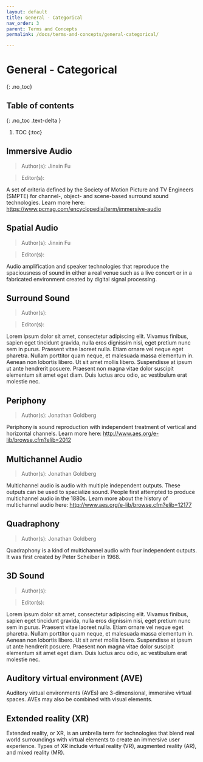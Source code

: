 ```yaml
---
layout: default
title: General - Categorical
nav_order: 3
parent: Terms and Concepts
permalink: /docs/terms-and-concepts/general-categorical/

---
```


# General - Categorical
{: .no_toc}

## Table of contents
{: .no_toc .text-delta }

1. TOC
{:toc}

## Immersive Audio
>Author(s): Jinxin Fu

>Editor(s):

A set of criteria defined by the Society of Motion Picture and TV Engineers (SMPTE) for channel-, object- and scene-based surround sound technologies.
Learn more here: https://www.pcmag.com/encyclopedia/term/immersive-audio

## Spatial Audio
>Author(s): Jinxin Fu

>Editor(s):

Audio amplification and speaker technologies that reproduce the spaciousness of sound in either a real venue such as a live concert or in a fabricated environment created by digital signal processing.

## Surround Sound
>Author(s):

>Editor(s):

Lorem ipsum dolor sit amet, consectetur adipiscing elit. Vivamus finibus, sapien eget tincidunt gravida, nulla eros dignissim nisi, eget pretium nunc sem in purus. Praesent vitae laoreet nulla. Etiam ornare vel neque eget pharetra. Nullam porttitor quam neque, et malesuada massa elementum in. Aenean non lobortis libero. Ut sit amet mollis libero. Suspendisse at ipsum ut ante hendrerit posuere. Praesent non magna vitae dolor suscipit elementum sit amet eget diam. Duis luctus arcu odio, ac vestibulum erat molestie nec.

## Periphony
>Author(s): Jonathan Goldberg

Periphony is sound reproduction with independent treatment of vertical and horizontal channels.
Learn more here: http://www.aes.org/e-lib/browse.cfm?elib=2012


## Multichannel Audio
>Author(s): Jonathan Goldberg

Multichannel audio is audio with multiple independent outputs. These outputs can be used to spacialize sound. People first attempted to produce multichannel audio in the 1880s. Learn more about the history of multichannel audio here: http://www.aes.org/e-lib/browse.cfm?elib=12177


## Quadraphony
>Author(s): Jonathan Goldberg


Quadraphony is a kind of multichannel audio with four independent outputs. It was first created by Peter Scheiber in 1968.


## 3D Sound
>Author(s):

>Editor(s):

Lorem ipsum dolor sit amet, consectetur adipiscing elit. Vivamus finibus, sapien eget tincidunt gravida, nulla eros dignissim nisi, eget pretium nunc sem in purus. Praesent vitae laoreet nulla. Etiam ornare vel neque eget pharetra. Nullam porttitor quam neque, et malesuada massa elementum in. Aenean non lobortis libero. Ut sit amet mollis libero. Suspendisse at ipsum ut ante hendrerit posuere. Praesent non magna vitae dolor suscipit elementum sit amet eget diam. Duis luctus arcu odio, ac vestibulum erat molestie nec.

## Auditory virtual environment (AVE)

Auditory virtual environments (AVEs) are 3-dimensional, immersive virtual spaces. AVEs may also be combined with visual elements.


## Extended reality (XR)

Extended reality, or XR, is an umbrella term for technologies that blend real world surroundings with virtual elements to create an immersive user experience. Types of XR include virtual reality (VR), augmented reality (AR), and mixed reality (MR).
